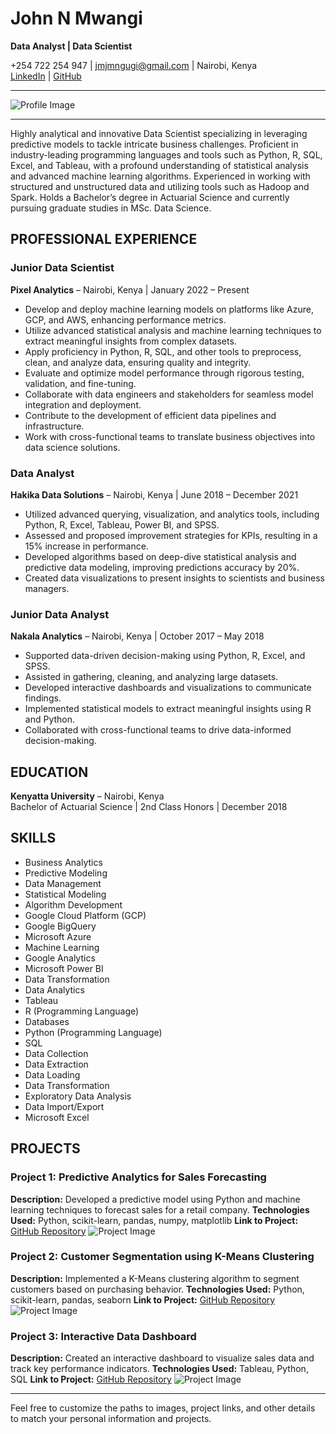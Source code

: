 # John N Mwangi
**Data Analyst | Data Scientist**

+254 722 254 947 | jmjmngugi@gmail.com | Nairobi, Kenya  
[LinkedIn](https://www.linkedin.com/in/mwangingugi/) | [GitHub](https://github.com/jmjmngugi)

---

![Profile Image](path/to/your/profile_image.jpg)

---

Highly analytical and innovative Data Scientist specializing in leveraging predictive models to tackle intricate business challenges. Proficient in industry-leading programming languages and tools such as Python, R, SQL, Excel, and Tableau, with a profound understanding of statistical analysis and advanced machine learning algorithms. Experienced in working with structured and unstructured data and utilizing tools such as Hadoop and Spark. Holds a Bachelor’s degree in Actuarial Science and currently pursuing graduate studies in MSc. Data Science.

## PROFESSIONAL EXPERIENCE

### Junior Data Scientist
**Pixel Analytics** – Nairobi, Kenya | January 2022 – Present
- Develop and deploy machine learning models on platforms like Azure, GCP, and AWS, enhancing performance metrics.
- Utilize advanced statistical analysis and machine learning techniques to extract meaningful insights from complex datasets.
- Apply proficiency in Python, R, SQL, and other tools to preprocess, clean, and analyze data, ensuring quality and integrity.
- Evaluate and optimize model performance through rigorous testing, validation, and fine-tuning.
- Collaborate with data engineers and stakeholders for seamless model integration and deployment.
- Contribute to the development of efficient data pipelines and infrastructure.
- Work with cross-functional teams to translate business objectives into data science solutions.

### Data Analyst
**Hakika Data Solutions** – Nairobi, Kenya | June 2018 – December 2021
- Utilized advanced querying, visualization, and analytics tools, including Python, R, Excel, Tableau, Power BI, and SPSS.
- Assessed and proposed improvement strategies for KPIs, resulting in a 15% increase in performance.
- Developed algorithms based on deep-dive statistical analysis and predictive data modeling, improving predictions accuracy by 20%.
- Created data visualizations to present insights to scientists and business managers.

### Junior Data Analyst
**Nakala Analytics** – Nairobi, Kenya | October 2017 – May 2018
- Supported data-driven decision-making using Python, R, Excel, and SPSS.
- Assisted in gathering, cleaning, and analyzing large datasets.
- Developed interactive dashboards and visualizations to communicate findings.
- Implemented statistical models to extract meaningful insights using R and Python.
- Collaborated with cross-functional teams to drive data-informed decision-making.

## EDUCATION

**Kenyatta University** – Nairobi, Kenya  
Bachelor of Actuarial Science | 2nd Class Honors | December 2018

## SKILLS

- Business Analytics
- Predictive Modeling
- Data Management
- Statistical Modeling
- Algorithm Development
- Google Cloud Platform (GCP)
- Google BigQuery
- Microsoft Azure
- Machine Learning
- Google Analytics
- Microsoft Power BI
- Data Transformation
- Data Analytics
- Tableau
- R (Programming Language)
- Databases
- Python (Programming Language)
- SQL
- Data Collection
- Data Extraction
- Data Loading
- Data Transformation
- Exploratory Data Analysis
- Data Import/Export
- Microsoft Excel

## PROJECTS

### Project 1: Predictive Analytics for Sales Forecasting
**Description:** Developed a predictive model using Python and machine learning techniques to forecast sales for a retail company.
**Technologies Used:** Python, scikit-learn, pandas, numpy, matplotlib
**Link to Project:** [GitHub Repository](https://github.com/jmjmngugi/sales-forecasting)
![Project Image](path/to/your/project1_image.jpg)

### Project 2: Customer Segmentation using K-Means Clustering
**Description:** Implemented a K-Means clustering algorithm to segment customers based on purchasing behavior.
**Technologies Used:** Python, scikit-learn, pandas, seaborn
**Link to Project:** [GitHub Repository](https://github.com/jmjmngugi/customer-segmentation)
![Project Image](path/to/your/project2_image.jpg)

### Project 3: Interactive Data Dashboard
**Description:** Created an interactive dashboard to visualize sales data and track key performance indicators.
**Technologies Used:** Tableau, Python, SQL
**Link to Project:** [GitHub Repository](https://github.com/jmjmngugi/data-dashboard)
![Project Image](path/to/your/project3_image.jpg)

---

Feel free to customize the paths to images, project links, and other details to match your personal information and projects.
